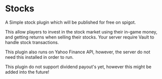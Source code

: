 # Stocks
A Simple stock plugin which will be published for free on spigot.

This allow players to invest in the stock market using their in-game money, and getting returns when selling their stocks. 
Your server require Vault to handle stock transactions. 

This plugin also runs on Yahoo Finance API, however, the server do not need this installed in order to run. 

This plugin do not support dividend payout's yet, however this might be added into the future! 
